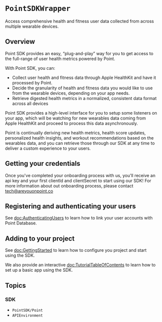 # ``PointSDKWrapper``
Access comprehensive health and fitness user data collected from across multiple wearable devices.

## Overview
Point SDK provides an easy, “plug-and-play” way for you to get access to the full-range of user health metrics powered by Point.

With Point SDK, you can:
- Collect user health and fitness data through Apple HealthKit and have it processed by Point. 
- Decide the granularity of health and fitness data you would like to use from the wearable devices, depending on your app needs.
- Retrieve digested health metrics in a normalized, consistent data format across all devices

Point SDK provides a high-level interface for you to setup some listeners on your app, which will be watching for new wearables data coming from Apple HealthKit and proceed to process this data asynchronously. 

Point is continually deriving new health metrics, health score updates, personalized health insights, and workout recommendations based on the wearables data, and you can retrieve those through our SDK at any time to deliver a custom experience to your users.

## Getting your credentials
Once you've completed your onboarding process with us, you'll receive an api key and your first clientId and clientSecret to start using our SDK! For more information about out onboarding process, please contact [tech@areyouonpoint.co](mailto:tech@areyouonpoint.co)

## Registering and authenticating your users
See <doc:AuthenticatingUsers> to learn how to link your user accounts with Point Database.

## Adding to your project
See <doc:GettingStarted> to learn how to configure you project and start using the SDK.

We also provide an interactive <doc:TutorialTableOfContents> to learn how to set up a basic app using the SDK.


## Topics

### SDK
- ``PointSDK/Point``
- ``APIEnvironment``
